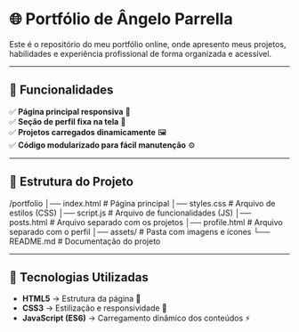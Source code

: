 # 🌐 Portfólio de Ângelo Parrella  

Este é o repositório do meu portfólio online, onde apresento meus projetos, habilidades e experiência profissional de forma organizada e acessível.

---

## 🚀 Funcionalidades  

✅ **Página principal responsiva** 📱  
✅ **Seção de perfil fixa na tela** 🔗  
✅ **Projetos carregados dinamicamente** 🖼️  
✅ **Código modularizado para fácil manutenção** ⚙️  

---

## 📁 Estrutura do Projeto  

/portfolio │── index.html # Página principal │── styles.css # Arquivo de estilos (CSS) │── script.js # Arquivo de funcionalidades (JS) │── posts.html # Arquivo separado com os projetos │── profile.html # Arquivo separado com o perfil │── assets/ # Pasta com imagens e ícones └── README.md # Documentação do projeto

---

## 🔧 Tecnologias Utilizadas  

- **HTML5** → Estrutura da página 📄  
- **CSS3** → Estilização e responsividade 🎨  
- **JavaScript (ES6)** → Carregamento dinâmico dos conteúdos ⚡
